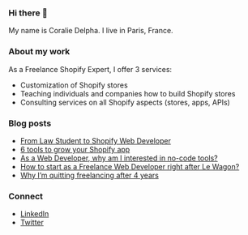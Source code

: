 ### Hi there 👋

My name is Coralie Delpha. I live in Paris, France.

### About my work

As a Freelance Shopify Expert, I offer 3 services:

- Customization of Shopify stores
- Teaching individuals and companies how to build Shopify stores
- Consulting services on all Shopify aspects (stores, apps, APIs)

### Blog posts

- [From Law Student to Shopify Web Developer](https://www.coraliedelpha.fr/blog/from-law-student-to-shopify-web-developer)
- [6 tools to grow your Shopify app](https://www.coraliedelpha.fr/blog/6-tools-to-grow-your-shopify-app)
- [As a Web Developer, why am I interested in no-code tools?](https://www.coraliedelpha.fr/blog/as-a-web-developer-why-am-i-interested-in-no-code-tools)
- [How to start as a Freelance Web Developer right after Le Wagon?](https://www.coraliedelpha.fr/blog/how-to-start-as-a-freelance-web-developer-right-after-le-wagon)
- [Why I’m quitting freelancing after 4 years](https://www.coraliedelpha.fr/blog/why-im-quitting-freelancing-after-4-years)

### Connect

- [LinkedIn](https://www.linkedin.com/in/coralie-delpha/)
- [Twitter](https://twitter.com/nomad_maker)
